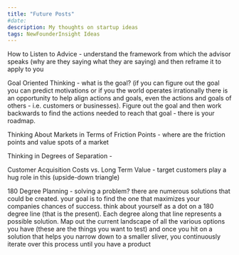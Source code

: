 ```yaml
---
title: "Future Posts"
#date:
description: My thoughts on startup ideas
tags: NewFounderInsight Ideas
---
```

How to Listen to Advice - understand the framework from which the advisor speaks (why are they saying what they are saying) and then reframe it to apply to you

Goal Oriented Thinking - what is the goal? (if you can figure out the goal you can predict motivations or if you the world operates irrationally there is an opportunity to help align actions and goals, even the actions and goals of others - i.e. customers or businesses). Figure out the goal and then work backwards to find the actions needed to reach that goal - there is your roadmap.

Thinking About Markets in Terms of Friction Points - where are the friction points and value spots of a market

Thinking in Degrees of Separation -

Customer Acquisition Costs vs. Long Term Value - target customers play a hug role in this (upside-down triangle)

180 Degree Planning - solving a problem? there are numerous solutions that could be created. your goal is to find the one that maximizes your companies chances of success. think about yourself as a dot on a 180 degree line (that is the present). Each degree along that line represents a possible solution. Map out the current landscape of all the various options you have (these are the things you want to test) and once you hit on a solution that helps you narrow down to a smaller sliver, you continuously iterate over this process until you have a product
